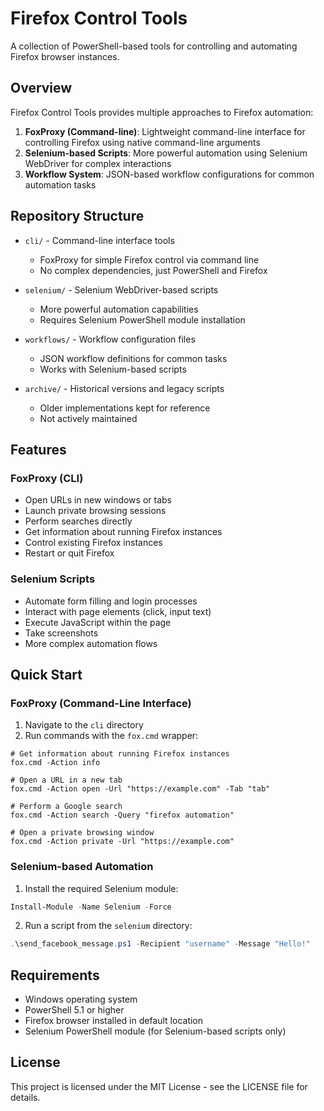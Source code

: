 # Firefox Control Tools

A collection of PowerShell-based tools for controlling and automating Firefox browser instances.

## Overview

Firefox Control Tools provides multiple approaches to Firefox automation:

1. **FoxProxy (Command-line)**: Lightweight command-line interface for controlling Firefox using native command-line arguments
2. **Selenium-based Scripts**: More powerful automation using Selenium WebDriver for complex interactions
3. **Workflow System**: JSON-based workflow configurations for common automation tasks

## Repository Structure

- `cli/` - Command-line interface tools
  - FoxProxy for simple Firefox control via command line
  - No complex dependencies, just PowerShell and Firefox
  
- `selenium/` - Selenium WebDriver-based scripts
  - More powerful automation capabilities
  - Requires Selenium PowerShell module installation
  
- `workflows/` - Workflow configuration files
  - JSON workflow definitions for common tasks
  - Works with Selenium-based scripts
  
- `archive/` - Historical versions and legacy scripts
  - Older implementations kept for reference
  - Not actively maintained

## Features

### FoxProxy (CLI)

- Open URLs in new windows or tabs
- Launch private browsing sessions
- Perform searches directly
- Get information about running Firefox instances
- Control existing Firefox instances
- Restart or quit Firefox

### Selenium Scripts

- Automate form filling and login processes
- Interact with page elements (click, input text)
- Execute JavaScript within the page
- Take screenshots
- More complex automation flows

## Quick Start

### FoxProxy (Command-Line Interface)

1. Navigate to the `cli` directory
2. Run commands with the `fox.cmd` wrapper:

```
# Get information about running Firefox instances
fox.cmd -Action info

# Open a URL in a new tab
fox.cmd -Action open -Url "https://example.com" -Tab "tab"

# Perform a Google search
fox.cmd -Action search -Query "firefox automation"

# Open a private browsing window
fox.cmd -Action private -Url "https://example.com"
```

### Selenium-based Automation

1. Install the required Selenium module:

```powershell
Install-Module -Name Selenium -Force
```

2. Run a script from the `selenium` directory:

```powershell
.\send_facebook_message.ps1 -Recipient "username" -Message "Hello!"
```

## Requirements

- Windows operating system
- PowerShell 5.1 or higher
- Firefox browser installed in default location
- Selenium PowerShell module (for Selenium-based scripts only)

## License

This project is licensed under the MIT License - see the LICENSE file for details.
